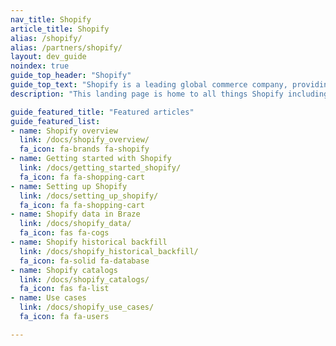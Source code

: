 ```yaml
---
nav_title: Shopify
article_title: Shopify
alias: /shopify/
alias: /partners/shopify/
layout: dev_guide
noindex: true
guide_top_header: "Shopify"
guide_top_text: "Shopify is a leading global commerce company, providing trusted tools to start, grow, market, and manage a retail business of any size. Shopify makes commerce better for everyone with a platform and services that are engineered for reliability while delivering a better shopping experience for consumers everywhere."
description: "This landing page is home to all things Shopify including a Shopify overview, setting up Shopify, Shopify data processing, and more."

guide_featured_title: "Featured articles"
guide_featured_list:
- name: Shopify overview
  link: /docs/shopify_overview/
  fa_icon: fa-brands fa-shopify
- name: Getting started with Shopify
  link: /docs/getting_started_shopify/
  fa_icon: fa fa-shopping-cart
- name: Setting up Shopify
  link: /docs/setting_up_shopify/
  fa_icon: fa fa-shopping-cart
- name: Shopify data in Braze
  link: /docs/shopify_data/
  fa_icon: fas fa-cogs
- name: Shopify historical backfill
  link: /docs/shopify_historical_backfill/
  fa_icon: fa-solid fa-database
- name: Shopify catalogs
  link: /docs/shopify_catalogs/
  fa_icon: fas fa-list
- name: Use cases
  link: /docs/shopify_use_cases/
  fa_icon: fa fa-users

---
```

<br><br>